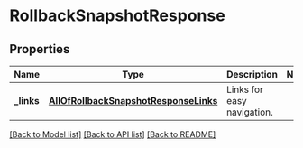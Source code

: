 # RollbackSnapshotResponse

## Properties
Name | Type | Description | Notes
------------ | ------------- | ------------- | -------------
**_links** | [**AllOfRollbackSnapshotResponseLinks**](AllOfRollbackSnapshotResponseLinks.md) | Links for easy navigation. | 

[[Back to Model list]](../../README.md#documentation-for-models) [[Back to API list]](../../README.md#documentation-for-api-endpoints) [[Back to README]](../../README.md)


